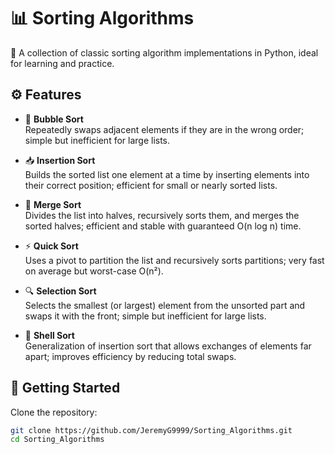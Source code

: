 # 📊 Sorting Algorithms

🧠 A collection of classic sorting algorithm implementations in Python, ideal for learning and practice.

## ⚙️ Features

- 🫧 **Bubble Sort**  
  Repeatedly swaps adjacent elements if they are in the wrong order; simple but inefficient for large lists.

- 📥 **Insertion Sort**  
  Builds the sorted list one element at a time by inserting elements into their correct position; efficient for small or nearly sorted lists.

- 🧬 **Merge Sort**  
  Divides the list into halves, recursively sorts them, and merges the sorted halves; efficient and stable with guaranteed O(n log n) time.

- ⚡ **Quick Sort**  
  Uses a pivot to partition the list and recursively sorts partitions; very fast on average but worst-case O(n²).

- 🔍 **Selection Sort**  
  Selects the smallest (or largest) element from the unsorted part and swaps it with the front; simple but inefficient for large lists.

- 🐚 **Shell Sort**  
  Generalization of insertion sort that allows exchanges of elements far apart; improves efficiency by reducing total swaps.

## 🚀 Getting Started

Clone the repository:

```bash
git clone https://github.com/JeremyG9999/Sorting_Algorithms.git
cd Sorting_Algorithms
